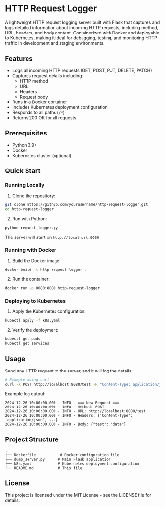 # HTTP Request Logger

A lightweight HTTP request logging server built with Flask that captures and logs detailed information about incoming HTTP requests, including method, URL, headers, and body content. Containerized with Docker and deployable to Kubernetes, making it ideal for debugging, testing, and monitoring HTTP traffic in development and staging environments.

## Features

- Logs all incoming HTTP requests (GET, POST, PUT, DELETE, PATCH)
- Captures request details including:
  - HTTP method
  - URL
  - Headers
  - Request body
- Runs in a Docker container
- Includes Kubernetes deployment configuration
- Responds to all paths (`/*`)
- Returns 200 OK for all requests

## Prerequisites

- Python 3.9+
- Docker
- Kubernetes cluster (optional)

## Quick Start

### Running Locally

1. Clone the repository:
```bash
git clone https://github.com/yourusername/http-request-logger.git
cd http-request-logger
```

2. Run with Python:
```bash
python request_logger.py
```

The server will start on `http://localhost:8080`

### Running with Docker

1. Build the Docker image:
```bash
docker build -t http-request-logger .
```

2. Run the container:
```bash
docker run -p 8080:8080 http-request-logger
```

### Deploying to Kubernetes

1. Apply the Kubernetes configuration:
```bash
kubectl apply -f k8s.yaml
```

2. Verify the deployment:
```bash
kubectl get pods
kubectl get services
```

## Usage

Send any HTTP request to the server, and it will log the details:

```bash
# Example using curl
curl -X POST http://localhost:8080/test -H "Content-Type: application/json" -d '{"test": "data"}'
```

Example log output:
```
2024-12-26 10:00:00,000 - INFO - === New Request ===
2024-12-26 10:00:00,000 - INFO - Method: POST
2024-12-26 10:00:00,000 - INFO - URL: http://localhost:8080/test
2024-12-26 10:00:00,000 - INFO - Headers: {'Content-Type': 'application/json', ...}
2024-12-26 10:00:00,000 - INFO - Body: {"test": "data"}
```

## Project Structure

```
.
├── Dockerfile           # Docker configuration file
├── dump_server.py      # Main Flask application
├── k8s.yaml            # Kubernetes deployment configuration
└── README.md           # This file
```

## License

This project is licensed under the MIT License - see the LICENSE file for details.
